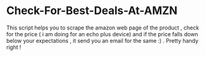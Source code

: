 # Check-For-Best-Deals-At-AMZN
This script helps you to scrape the amazon web page of the product , check for the price ( i am doing for an echo plus device) and if the price falls down below your expectations , it send you an email for the same :) . Pretty handy right !
